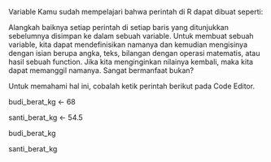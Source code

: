 Variable
Kamu sudah mempelajari bahwa perintah di R dapat dibuat seperti: 



Alangkah baiknya setiap perintah di setiap baris yang ditunjukkan sebelumnya disimpan ke dalam sebuah variable. Untuk membuat sebuah variable, kita dapat mendefinisikan namanya dan kemudian mengisinya dengan isian berupa angka, teks, bilangan dengan operasi matematis, atau hasil sebuah function. Jika kita menginginkan nilainya kembali, maka kita dapat memanggil namanya. Sangat bermanfaat bukan?

Untuk memahami hal ini, cobalah ketik perintah berikut pada Code Editor.

budi_berat_kg <- 68

santi_berat_kg <- 54.5

budi_berat_kg

santi_berat_kg